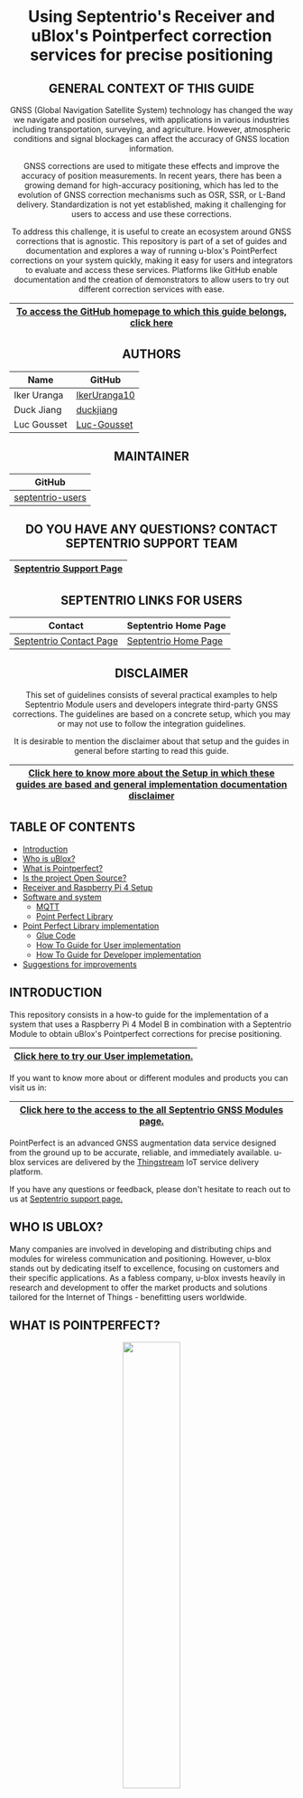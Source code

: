 <div align="center">
  
# Using Septentrio's Receiver and uBlox's Pointperfect correction services for precise positioning

## GENERAL CONTEXT OF THIS GUIDE

GNSS (Global Navigation Satellite System) technology has changed the way we navigate and position ourselves, with applications in various industries including transportation, surveying, and agriculture. However, atmospheric conditions and signal blockages can affect the accuracy of GNSS location information.

GNSS corrections are used to mitigate these effects and improve the accuracy of position measurements. In recent years, there has been a growing demand for high-accuracy positioning, which has led to the evolution of GNSS correction mechanisms such as OSR, SSR, or L-Band delivery. Standardization is not yet established, making it challenging for users to access and use these corrections.

To address this challenge, it is useful to create an ecosystem around GNSS corrections that is agnostic. This repository is part of a set of guides and documentation and explores a way of running u-blox's PointPerfect corrections on your system quickly, making it easy for users and integrators to evaluate and access these services. Platforms like GitHub enable documentation and the creation of demonstrators to allow users to try out different correction services with ease.

| <a href="https://github.com/septentrio-gnss/Septentrio_AgnosticCorrectionsProgram#set-up-guide-to-use-third-party-osr-and-ssr-correction-services-with-septentrios-receivers-for-precise-positioning">To access the GitHub homepage to which this guide belongs, click here</a>|
|---|

## AUTHORS
  
| Name | GitHub |
|------|--------|
| Iker Uranga | <a href="https://github.com/IkerUranga10">IkerUranga10</a> </br> |    
| Duck Jiang | <a href="https://github.com/duckjiang">duckjiang</a> </br> | 
| Luc Gousset | <a href="https://github.com/Luc-Gousset">Luc-Gousset</a> </br> |  

## MAINTAINER
  
| GitHub |
|--------|
| <a href="https://github.com/septentrio-users">septentrio-users</a> </br> |    

## DO YOU HAVE ANY QUESTIONS? CONTACT SEPTENTRIO SUPPORT TEAM

| <a href="https://web.septentrio.com/GH-SSN-support ">Septentrio Support Page</a>|
|---|

## SEPTENTRIO LINKS FOR USERS
 
| Contact                                                                          | Septentrio Home Page                                                        |
|----------------------------------------------------------------------------------|-----------------------------------------------------------------------------|
| <a href="https://web.septentrio.com/GH-SSN-contact ">Septentrio Contact Page</a> | <a href="https://web.septentrio.com/UBL-SSN-home">Septentrio Home Page</a> |

## DISCLAIMER
  
This set of guidelines consists of several practical examples to help Septentrio Module users and developers integrate third-party GNSS corrections. The guidelines are based on a concrete setup, which you may or may not use to follow the integration guidelines.

It is desirable to mention the disclaimer about that setup and the guides in general before starting to read this guide.
  
| <a href="https://github.com/septentrio-gnss/Septentrio_AgnosticCorrectionsProgram/tree/main/Receiver%20and%20Raspberry%20Setup#disclaimer">Click here to know more about the Setup in which these guides are based and general implementation documentation disclaimer</a> |
|---|

</div>

## TABLE OF CONTENTS

<!--ts-->

* [Introduction](#introduction)
* [Who is uBlox?](#who-is-ublox)
* [What is Pointperfect?](#what-is-pointperfect)
* [Is the project Open Source?](#is-the-project-open-source)
* [Receiver and Raspberry Pi 4 Setup](#receiver-and-raspberry-pi-4-setup)
* [Software and system](#Software-and-system)     
    * [MQTT](#mqtt)
    * [Point Perfect Library](#point-perfect-library)
* [Point Perfect Library implementation](#point-perfect-library-implementation)
  * [Glue Code](#glue-code)
  * [How To Guide for User implementation](#how-to-guide-for-user-implementation)
  * [How To Guide for Developer implementation](#how-to-guide-for-developer-implementation)
* [Suggestions for improvements](#suggestions-for-improvements)
  
<!--te-->

## INTRODUCTION

This repository consists in a how-to guide for the implementation of a system that uses a Raspberry Pi 4 Model B in combination with a Septentrio Module to obtain uBlox's Pointperfect corrections for precise positioning.
<div align="center">

| <a href="https://github.com/septentrio-gnss/uBloxCorrectionsWithSeptentrio/tree/master/user">Click here to try our User implemetation.</a> |
|---|
   
</div>

If you want to know more about or different modules and products you can visit us in: 

<div align="center">

| <a href="https://web.septentrio.com/UBL-SSN-rx">Click here to the access to the all Septentrio GNSS Modules page.</a> |
|---|
   
</div>

PointPerfect is an advanced GNSS augmentation data service designed from the ground up to be accurate, reliable, and immediately available. u-blox services are delivered by the <a href="https://www.u-blox.com/en/product/thingstream">Thingstream</a> IoT service delivery platform.

If you have any questions or feedback, please don't hesitate to reach out to us at <a href="https://web.septentrio.com/GH-SSN-support ">Septentrio support page.</a>

## WHO IS UBLOX?

Many companies are involved in developing and distributing chips and modules for wireless communication and positioning. However, u-blox stands out by dedicating itself to excellence, focusing on customers and their specific applications. As a fabless company, u-blox invests heavily in research and development to offer the market products and solutions tailored for the Internet of Things - benefitting users worldwide.

## WHAT IS POINTPERFECT?
  
<p align="center">
    <img src="doc_sources/pointperfect_logo.png" width="45%">

PointPerfect is an advanced GNSS augmentation data service meticulously designed to deliver accuracy, reliability, and immediate availability. The service meets the rapidly increasing demand for high-precision GNSS solutions across various sectors, including autonomous vehicles such as unmanned aerial vehicles (UAVs), service robots, machinery automation, micro-mobility, and other cutting-edge navigation applications. In the automotive realm, emerging applications encompass automated driving (AD), advanced driver assistance systems (ADAS), lane-accurate navigation, and telematics.

To know more about the service you can visit the following official web pages:

<div align="center">

| <a href="https://www.u-blox.com/en/product/pointperfect">Click here to the navigate to PointPerfect GNSS augmentation service page. 
|---|
   
</div>

## IS THE PROJECT OPEN SOURCE?

Yes, as it allows easy adaptations and thus enables the robotics and autonomous community to create their own spin off projects.
As such this can be also a starting reference point for integrators when in need of GNSS integration.

With open source it means that the following is provided:
- Editable source files
- Modifications and spin off projects allowed
- You are allowed to sell your version. No -NC limitations.
- May require attribution
- We encourage you to stand on our shoulders and even make money at it! 

More info about licensing can be found here: 
<a href="https://creativecommons.org/licenses/by-sa/4.0/">Creative Commons Attribution Share-Alike License.</a> and <a href="https://www.oshwa.org/definition/">Open Source HW</a>

## RECEIVER AND RASPBERRY PI 4 SETUP

The implementation of this service is based and tested on a specific setup. This setup consists of two main elements and their wiring and peripherals. These elements are the Mosaic-Go Module evaluation kit and a Raspberry Pi 4 Model B. Here you can see some of the main components (without peripherals) and a High-Level scheme of the Raspberry Pi 4 and Mosaic-Go system.
<p align="center">
    <img src="doc_sources/high_level_setup.PNG" width="100%">

To know more about this system and hot to make the setup in which this and the rest of our guidaes are based follow the next link below.

<div align="center">
    
| <a href="https://github.com/septentrio-gnss/Septentrio_AgnosticCorrectionsProgram/tree/main/Receiver%20and%20Raspberry%20Setup#set-up-guide-to-use-third-parties-corrections-with-septentrios-receiver-for-precise-positioning"> Click here to acces to our Set Up Guide to use Third Party OSR and SSR correction services with Septentrio's Receivers for precise positioning.</a> |
|---|
    
</div>

It is necessary to follow the instructions of the previous setup installation guide, to return to this point for the implementation of the uBlox's Pointperfect corrections service.

## SOFTWARE AND SYSTEM

For the implementation of PointPerfect corrections, it is necessary to use the PointPerfect library. 

<div align="center">

**IMPORTANT NOTE**

For convenience, from now on the acronym 'PPL' will be used in several occasions, both in text and images, referring to Point Perfect Library.

</div>

### MQTT 

<p align="center">
    <img src="doc_sources/mqtt.png" width="65%">
    
Before starting the explanation of the different inputs and outputs that the library has, it is essential to explain, or at least mention, the IoT communication protocol called MQTT. This protocol plays a crucial role in accessing the information needed by the library.

<div align="center">
    
| <a href="https://mqtt.org"> Click here to navigate to the official MQTT messaging protocol web page.</a> |
|---|
    
</div>

MQTT is an OASIS standard messaging protocol for the Internet of Things (IoT). It is designed as an extremely lightweight publish/subscribe messaging transport that is ideal for connecting remote devices with a small code footprint and minimal network bandwidth. MQTT today is used in a wide variety of industries, such as automotive, manufacturing, telecommunications, oil and gas, etc.

Below is an image showing a basic schematic of the operation of the subscription and publication system between brokers and MQTT clients to communicate between two or more clients in the network.

Click here to navigate to the official MQTT guide for Client and Broker communication:
  
<div align="center">
    
| <a href="https://www.hivemq.com/blog/mqtt-essentials-part-3-client-broker-connection-establishment/">Client and Broker and MQTT Server and Connection Establishment Explained</a> |
|---|
    
</div>
  
<p align="center">
    <img src="doc_sources/mqtt_simple.PNG" width="100%">

### Point Perfect Library

Point Perfect is a C++ library developed by u-blox that generates corrections in RTCM format to later send them to the GNSS receiver. The library decodes the SPARTN format corrections offered by the IoT location service or L-Band satellite beam. Together with the Satellite Ephemeris and receiver's position and timing information (NMEA), it generates RTCM messages to be sent to the receiver.

Regarding the data inputs and outputs of the library, two additional elements are crucial to make the library functional. These elements are the frequency of the L-Band beam and a dynamic key (which changes over time) for library authentication. Both are obtained from the MQTT client.
  
Below is an image with a schematic representing the different inputs and outputs of the Point Perfect library.

<p align="center">
        <img src="doc_sources/Pointperfect_IO.jpg" width="100%">
  
<p align="center">
        <img src="doc_sources/Pointperfect_IO_legend.jpg" width="35%">

## POINT PERFECT LIBRARY IMPLEMENTATION

Once the concepts of what PointPerfect is, along with all the inputs and outputs it has in conjunction with the MQTT protocol are understood, the next step is the integration of the Corrections Service.

The integration of this service is done through what in Septentrio we have called **GlueCode**. 

### Glue Code

This code 'Glue Code' is a code written in the C++ language that makes use of several libraries to integrate this service in the Raspberry Pi 4 + Mosaic-Go setup, which is mentioned in <a href="https://github.com/septentrio-gnss/uBloxCorrectionsWithSeptentrio#receiver-and-raspberry-pi-4-setup">this section</a>.

One of these libraries is **PointPerfect Library**, and **uses its API** to make possible its correct functioning and compatibility in the system.

In order to understand the role of the GlueCode in the system, the following figure is shown below.

<p align="center">
        <img src="doc_sources/gluecode.jpg" width="70%">
        
It can be observed in the figure that the glue code wraps the PointPerfect library, ensuring that all elements of the system are well interconnected. This includes serial port communication between the receiver and the Raspberry Pi 4, communication through the MQTT protocol and Raspberry Pi 4 as previously described, and interface with the Point Perfect library.

In the following sub-sections, two approaches for such implementation are presented. These are **User Implementation**, with the aim of providing a high-level explanation for easy and fast execution of the code, in order to start testing the library with Septentrio receivers quickly, and the other one, 
  
### Glue Code libraries Licenses
  
The code to use the PointPerfect library in this system, which we have called Glue Code, makes use of other opensource libraries, whose names and licenses are the following.
  
  
  
  
### How To Guide for User implementation

The user Implementation Guide has the aim of providing a high-level explanation for easy and fast execution of the code, in order to start testing the library with Septentrio receivers quickly.
   
<div align="center">

| <a href="https://github.com/septentrio-gnss/uBloxCorrectionsWithSeptentrio/tree/master/user">Click here to User Implementation Guide.</a> |
|---|
   
</div>   
   
### How To Guide for Developer implementation
  
The developer Implementation Guide has the aim of deepening the compilation of the code and the operation of all parts of the GlueCode. It consists in providing an example and more advanced explanations on how developers could implement the PointPerfect service in their system.

<div align="center">

| <a href="https://github.com/septentrio-gnss/uBloxCorrectionsWithSeptentrio/tree/master/dev">Click here to Developer Implementation Guide.</a> |
|---|
   
</div> 
  
## SUGGESTIONS FOR IMPROVEMENTS

There are several possible enhancements to the code that is available today. Therefore, from septentrio we want to warn about some features of the code that can be improved and at the same time invite users willing to help or with ideas for improvement to share those ideas or feedback here on GitHub or through the septentrio support page.

These are some of the points to improve or features to add:

- Stabilize LBand functionality. The buffering mechanism linking the serial and MQTT communication with the interface (API functions) should be improved to guarantee the stability of the LBand functionality.

- Add a graphical user interface (GUI) for setting the parameters of the executable code for ease of use.

- Add IP communication between the septentrio receiver and the Rapberry Pi via code.
